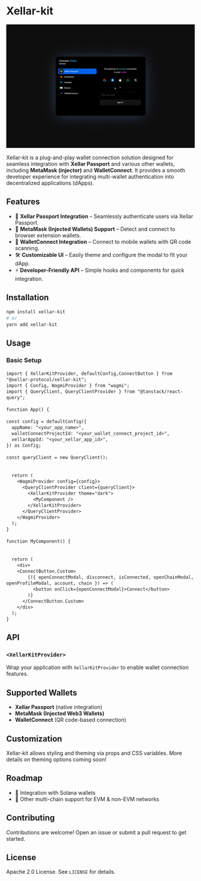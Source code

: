# Xellar-kit


![](./xellar-kit-video.gif)


Xellar-kit is a plug-and-play wallet connection solution designed for seamless integration with **Xellar Passport** and various other wallets, including **MetaMask (injector)** and **WalletConnect**. It provides a smooth developer experience for integrating multi-wallet authentication into decentralized applications (dApps).

## Features

- 🔌 **Xellar Passport Integration** – Seamlessly authenticate users via Xellar Passport.
- 🦊 **MetaMask (Injected Wallets) Support** – Detect and connect to browser extension wallets.
- 📲 **WalletConnect Integration** – Connect to mobile wallets with QR code scanning.
- 🛠 **Customizable UI** – Easily theme and configure the modal to fit your dApp.
- ⚡ **Developer-Friendly API** – Simple hooks and components for quick integration.

## Installation

```sh
npm install xellar-kit
# or
yarn add xellar-kit
```

## Usage

### Basic Setup

```tsx
import { XellarKitProvider, defaultConfig,ConnectButton } from "@xellar-protocol/xellar-kit";
import { Config, WagmiProvider } from "wagmi";
import { QueryClient, QueryClientProvider } from "@tanstack/react-query";

function App() {

const config = defaultConfig({
  appName: "<your_app_name>",
  walletConnectProjectId: "<your_wallet_connect_project_id>",
  xellarAppId: "<your_xellar_app_id>",
}) as Config;

const queryClient = new QueryClient();


  return (
    <WagmiProvider config={config}>
      <QueryClientProvider client={queryClient}>
        <XellarKitProvider theme="dark">
          <MyComponent />
        </XellarKitProvider>
      </QueryClientProvider>
    </WagmiProvider>
  );
}

function MyComponent() {


  return (
    <div>
    <ConnectButton.Custom>
        {({ openConnectModal, disconnect, isConnected, openChainModal, openProfileModal, account, chain }) => (
          <button onClick={openConnectModal}>Connect</button>
        )}
      </ConnectButton.Custom>
    </div>
  );
}
```

## API

### `<XellarKitProvider>`
Wrap your application with `XellarKitProvider` to enable wallet connection features.


## Supported Wallets
- **Xellar Passport** (native integration)
- **MetaMask (Injected Web3 Wallets)**
- **WalletConnect** (QR code-based connection)

## Customization

Xellar-kit allows styling and theming via props and CSS variables. More details on theming options coming soon!

## Roadmap
- 🔹 Integration with Solana wallets
- 🔹 Other multi-chain support for EVM & non-EVM networks

## Contributing
Contributions are welcome! Open an issue or submit a pull request to get started.

## License
Apache 2.0 License. See `LICENSE` for details.





